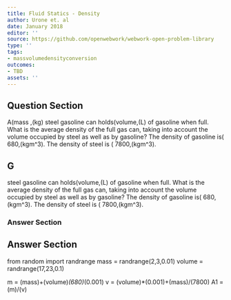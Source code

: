 ```yaml
---
title: Fluid Statics - Density
author: Urone et. al
date: January 2018
editor: ''
source: https://github.com/openwebwork/webwork-open-problem-library
type: ''
tags:
- massvolumedensityconversion
outcomes:
- TBD
assets: ''
---
```


## Question Section 

A(mass ,(kg) steel gasoline can holds(volume,(L) of gasoline when full. What is the average density of the full gas can, taking into account the volume occupied by steel as well as by gasoline? The density of gasoline is( 680,(kgm^3). The density of steel is ( 7800,(kgm^3).
## G
steel gasoline can holds(volume,(L) of gasoline when full. What is the average density of the full gas can, taking into account the volume occupied by steel as well as by gasoline? The density of gasoline is( 680,(kgm^3). The density of steel is ( 7800,(kgm^3).
### Answer Section


## Answer Section

from random import randrange
mass = randrange(2,3,0.01)
volume = randrange(17,23,0.1)


m = (mass)+(volume)*(680)*(0.001)
v = (volume)*(0.001)+(mass)/(7800)
A1 = (m)/(v)